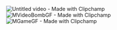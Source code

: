 ![Untitled video - Made with Clipchamp](https://github.com/user-attachments/assets/678c2903-77ed-4da7-b689-a49294794331) ![MVideoBombGF - Made with Clipchamp](https://github.com/user-attachments/assets/ff1b352e-d03a-48f7-8655-6f37616d8f5c) ![MGameGF - Made with Clipchamp](https://github.com/user-attachments/assets/992fe238-3008-4885-a8d0-63ad112b73a1)

